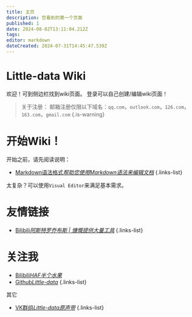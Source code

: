 ```yaml
---
title: 主页
description: 您看到的第一个页面
published: 1
date: 2024-08-02T13:11:04.212Z
tags: 
editor: markdown
dateCreated: 2024-07-31T14:45:47.539Z
---
```


# Little-data Wiki

欢迎！可到侧边栏找到wiki页面。
登录可以自己创建/编辑wiki页面！

> 关于注册：
> 邮箱注册仅限以下域名：`qq.com`，`outlook.com`，`126.com`，`163.com`，`gmail.com`
{.is-warning}

# 开始Wiki！
开始之前，请先阅读说明：

- [Markdown语法格式*帮助您使用Markdown语法来编辑文档*](https://wiki.little-data.eu.org/zh/help)
{.links-list}

太复杂？可以使用`Visual Editor`来满足基本需求。

# 友情链接

- [Bilibili*阿斯特罗乔布斯 | 慷慨提供大量工具*](https://space.bilibili.com/210298091)
{.links-list}

# 关注我

- [Bilibili*HAF半个水果*](https://space.bilibili.com/357695126)
- [Github*Little-data*](https://github.com/Little-Data)
{.links-list}

其它

- [VK群组*Little-data原声带*](https://vk.com/club226685250)
{.links-list}